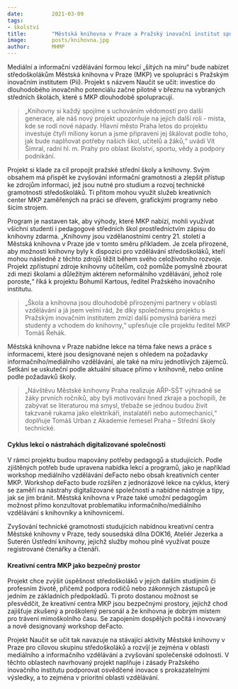 ```yaml
---
date:         2021-03-09
tags:         
- školství
title:        "Městská knihovna v Praze a Pražský inovační institut spustí vzdělávací kurzy pro středoškoláky. S pedagogy budou mít zdarma přístup k informacím"
image: 	      posts/knihovna.jpg
author:       MHMP
---
```


Mediální a informační vzdělávání formou lekcí „šitých na míru“ bude nabízet středoškolákům Městská knihovna v Praze (MKP) ve spolupráci s Pražským inovačním institutem (Pii). Projekt s názvem Naučit se učit: investice do dlouhodobého inovačního potenciálu začne pilotně v březnu na vybraných středních školách, které s MKP dlouhodobě spolupracují.

> „Knihovny si každý spojíme s uchováním vědomostí pro další generace, ale náš nový projekt upozorňuje na jejich další roli - místa, kde se rodí nové nápady. Hlavní město Praha letos do projektu investuje čtyři miliony korun a jsme připraveni jej škálovat podle toho, jak bude naplňovat potřeby našich škol, učitelů a žáků,“ uvádí Vít Šimral, radní hl. m. Prahy pro oblast školství, sportu, vědy a podpory podnikání.

Projekt si klade za cíl propojit pražské střední školy a knihovny. Svým obsahem má přispět ke zvyšování informační gramotnosti a zlepšit přístup ke zdrojům informací, jež jsou nutné pro studium a rozvoj technické gramotnosti středoškoláků. Ti přitom mohou využít služeb kreativních center MKP zaměřených na práci se dřevem, grafickými programy nebo šicím strojem.

Program je nastaven tak, aby výhody, které MKP nabízí, mohli využívat všichni studenti i pedagogové středních škol prostřednictvím zápisu do knihovny zdarma. „Knihovny jsou vzdělanostními centry 21. století a Městská knihovna v Praze jde v tomto směru příkladem. Je zcela přirozené, aby možnosti knihovny byly k dispozici pro vzdělávání středoškoláků, kteří mohou následně z těchto zdrojů těžit během svého celoživotního rozvoje. Projekt zpřístupní zdroje knihovny učitelům, což pomůže pomyslně zbourat zdi mezi školami a důležitým aktérem neformálního vzdělávání, jehož role poroste,“ říká k projektu Bohumil Kartous, ředitel Pražského inovačního institutu.

> „Škola a knihovna jsou dlouhodobě přirozenými partnery v oblasti vzdělávání a já jsem velmi rád, že díky společnému projektu s Pražským inovačním institutem zmizí další pomyslná bariéra mezi studenty a vchodem do knihovny,“ upřesňuje cíle projektu ředitel MKP Tomáš Řehák.

Městská knihovna v Praze nabídne lekce na téma fake news a práce s informacemi, které jsou designované nejen s ohledem na požadavky informačního/mediálního vzdělávání, ale také na míru jednotlivých zájemců. Setkání se uskuteční podle aktuální situace přímo v knihovně, nebo online podle požadavků školy.

> „Návštěvu Městské knihovny Praha realizuje AŘP-SŠT výhradně se žáky prvních ročníků, aby byli motivováni hned zkraje a pochopili, že zabývat se literaturou má smysl, třebaže se jednou budou živit takzvaně rukama jako elektrikáři, instalatéři nebo automechanici,“ doplňuje Tomáš Urban z Akademie řemesel Praha – Střední školy technické.

#### Cyklus lekcí o nástrahách digitalizované společnosti

V rámci projektu budou mapovány potřeby pedagogů a studujících. Podle zjištěných potřeb bude upravena nabídka lekcí a programů, jako je například workshop mediálního vzdělávání deFacto nebo obsah kreativních center MKP. Workshop deFacto bude rozšířen z jednorázové lekce na cyklus, který se zaměří na nástrahy digitalizované společnosti a nabídne nástroje a tipy, jak se jim bránit. Městská knihovna v Praze také umožní pedagogům možnost přímo konzultovat problematiku informačního/mediálního vzdělávání s knihovníky a knihovnicemi.

Zvyšování technické gramotnosti studujících nabídnou kreativní centra Městské knihovny v Praze, tedy sousedská dílna DOK16, Ateliér Jezerka a Suterén Ústřední knihovny, jejichž služby mohou plně využívat pouze registrované čtenářky a čtenáři.

#### Kreativní centra MKP jako bezpečný prostor

Projekt chce zvýšit úspěšnost středoškoláků v jejich dalším studijním či profesním životě, přičemž podpora rodičů nebo zákonných zástupců je jedním ze základních předpokladů. Ti proto dostanou možnost se přesvědčit, že kreativní centra MKP jsou bezpečnými prostory, jejichž chod zajišťuje zkušený a proškolený personál a že knihovna je dobrým místem pro trávení mimoškolního času. Se zapojením dospělých počítá i inovovaný a nově designovaný workshop deFacto.

Projekt Naučit se učit tak navazuje na stávající aktivity Městské knihovny v Praze pro cílovou skupinu středoškoláků a rozvíjí je zejména v oblasti mediálního a informačního vzdělávání a zvyšování společenské odolnosti. V těchto oblastech navrhovaný projekt naplňuje i zásady Pražského inovačního institutu podporovat osvědčené inovace s prokazatelnými výsledky, a to zejména v prioritní oblasti vzdělávání.
